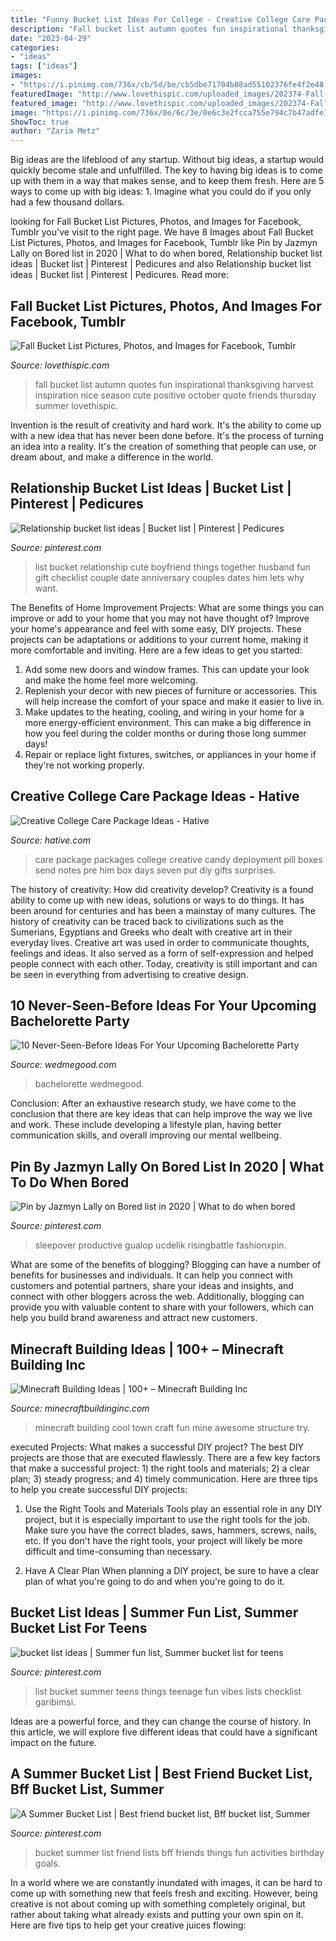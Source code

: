```yaml
---
title: "Funny Bucket List Ideas For College - Creative College Care Package Ideas"
description: "Fall bucket list autumn quotes fun inspirational thanksgiving harvest inspiration nice season cute positive october quote friends thursday summer lovethispic"
date: "2023-04-29"
categories:
- "ideas"
tags: ["ideas"]
images:
- "https://i.pinimg.com/736x/cb/5d/be/cb5dbe71704b88ad55102376fe4f2e48.jpg"
featuredImage: "http://www.lovethispic.com/uploaded_images/202374-Fall-Bucket-List.jpg"
featured_image: "http://www.lovethispic.com/uploaded_images/202374-Fall-Bucket-List.jpg"
image: "https://i.pinimg.com/736x/0e/6c/3e/0e6c3e2fcca755e794c7b47adfe13df9--best-friend-summer-ideas-summer-bucket-lists.jpg"
ShowToc: true
author: "Zaria Metz"
---
```



Big ideas are the lifeblood of any startup. Without big ideas, a startup would quickly become stale and unfulfilled. The key to having big ideas is to come up with them in a way that makes sense, and to keep them fresh. Here are 5 ways to come up with big ideas: 1. Imagine what you could do if you only had a few thousand dollars.

	

		
looking for Fall Bucket List Pictures, Photos, and Images for Facebook, Tumblr you've visit to the right page. We have 8 Images about Fall Bucket List Pictures, Photos, and Images for Facebook, Tumblr like Pin by Jazmyn Lally on Bored list in 2020 | What to do when bored, Relationship bucket list ideas | Bucket list | Pinterest | Pedicures and also Relationship bucket list ideas | Bucket list | Pinterest | Pedicures. Read more:
		
    
## Fall Bucket List Pictures, Photos, And Images For Facebook, Tumblr

<img loading=lazy src="http://www.lovethispic.com/uploaded_images/202374-Fall-Bucket-List.jpg" onerror="this.onerror=null;this.src='https://tse1.mm.bing.net/th?id=OIP.6WV95sq-dAg8Sd_G8_g5yAHaOJ&amp;pid=15.1';" alt="Fall Bucket List Pictures, Photos, and Images for Facebook, Tumblr">

_Source: lovethispic.com_

>fall bucket list autumn quotes fun inspirational thanksgiving harvest inspiration nice season cute positive october quote friends thursday summer lovethispic. 

	

Invention is the result of creativity and hard work. It's the ability to come up with a new idea that has never been done before. It's the process of turning an idea into a reality. It's the creation of something that people can use, or dream about, and make a difference in the world.

    
## Relationship Bucket List Ideas | Bucket List | Pinterest | Pedicures

<img loading=lazy src="https://s-media-cache-ak0.pinimg.com/736x/f1/7c/67/f17c67d97fa42188af72349ae6cb32b3.jpg" onerror="this.onerror=null;this.src='https://tse1.mm.bing.net/th?id=OIP.-8vQf7Ukxflr3RBsRmduFQHaKW&amp;pid=15.1';" alt="Relationship bucket list ideas | Bucket list | Pinterest | Pedicures">

_Source: pinterest.com_

>list bucket relationship cute boyfriend things together husband fun gift checklist couple date anniversary couples dates him lets why want. 

	

The Benefits of Home Improvement Projects: What are some things you can improve or add to your home that you may not have thought of?
Improve your home's appearance and feel with some easy, DIY projects. These projects can be adaptations or additions to your current home, making it more comfortable and inviting. Here are a few ideas to get you started: 
1. Add some new doors and window frames. This can update your look and make the home feel more welcoming. 
2. Replenish your decor with new pieces of furniture or accessories. This will help increase the comfort of your space and make it easier to live in. 
3. Make updates to the heating, cooling, and wiring in your home for a more energy-efficient environment. This can make a big difference in how you feel during the colder months or during those long summer days! 
4. Repair or replace light fixtures, switches, or appliances in your home if they're not working properly.

    
## Creative College Care Package Ideas - Hative

<img loading=lazy src="https://hative.com/wp-content/uploads/2015/01/college-care-package-ideas/6-creative-college-care-package-ideas.jpg" onerror="this.onerror=null;this.src='https://tse2.mm.bing.net/th?id=OIP.h1k7ObZoeLpt0Ysoymv19QHaJ7&amp;pid=15.1';" alt="Creative College Care Package Ideas - Hative">

_Source: hative.com_

>care package packages college creative candy deployment pill boxes send notes pre him box days seven put diy gifts surprises. 

	

The history of creativity: How did creativity develop?
Creativity is a found ability to come up with new ideas, solutions or ways to do things. It has been around for centuries and has been a mainstay of many cultures. The history of creativity can be traced back to civilizations such as the Sumerians, Egyptians and Greeks who dealt with creative art in their everyday lives. Creative art was used in order to communicate thoughts, feelings and ideas. It also served as a form of self-expression and helped people connect with each other. Today, creativity is still important and can be seen in everything from advertising to creative design.

    
## 10 Never-Seen-Before Ideas For Your Upcoming Bachelorette Party

<img loading=lazy src="https://images.wedmegood.com/wp-content/uploads/2016/11/328c0ec635168d4f8233b0f659ab2ff11.jpg" onerror="this.onerror=null;this.src='https://tse4.mm.bing.net/th?id=OIP.QLGQZUMMnnNHoy2JihbkyAHaJ6&amp;pid=15.1';" alt="10 Never-Seen-Before Ideas For Your Upcoming Bachelorette Party">

_Source: wedmegood.com_

>bachelorette wedmegood. 

	

Conclusion:
After an exhaustive research study, we have come to the conclusion that there are key ideas that can help improve the way we live and work. These include developing a lifestyle plan, having better communication skills, and overall improving our mental wellbeing.

    
## Pin By Jazmyn Lally On Bored List In 2020 | What To Do When Bored

<img loading=lazy src="https://i.pinimg.com/736x/d2/1b/ee/d21beefdbd77ea0fc42fe09b3993235d.jpg" onerror="this.onerror=null;this.src='https://tse1.mm.bing.net/th?id=OIP.5Ba9W0J2Kxt6wfeyPDqejQHaJ3&amp;pid=15.1';" alt="Pin by Jazmyn Lally on Bored list in 2020 | What to do when bored">

_Source: pinterest.com_

>sleepover productive gualop ucdelik risingbattle fashionxpin. 

	

What are some of the benefits of blogging?
Blogging can have a number of benefits for businesses and individuals. It can help you connect with customers and potential partners, share your ideas and insights, and connect with other bloggers across the web. Additionally, blogging can provide you with valuable content to share with your followers, which can help you build brand awareness and attract new customers.

    
## Minecraft Building Ideas | 100+ – Minecraft Building Inc

<img loading=lazy src="http://minecraftbuildinginc.com/wp-content/uploads/2013/11/minecraft6-plane.jpg" onerror="this.onerror=null;this.src='https://tse4.mm.bing.net/th?id=OIP.Hne3NHlJTC3mcdzLTNKN3wHaEK&amp;pid=15.1';" alt="Minecraft Building Ideas | 100+ – Minecraft Building Inc">

_Source: minecraftbuildinginc.com_

>minecraft building cool town craft fun mine awesome structure try. 

	

executed Projects: What makes a successful DIY project?
The best DIY projects are those that are executed flawlessly. There are a few key factors that make a successful project: 1) the right tools and materials; 2) a clear plan; 3) steady progress; and 4) timely communication. Here are three tips to help you create successful DIY projects:
1. Use the Right Tools and Materials
Tools play an essential role in any DIY project, but it is especially important to use the right tools for the job. Make sure you have the correct blades, saws, hammers, screws, nails, etc. If you don't have the right tools, your project will likely be more difficult and time-consuming than necessary.

2. Have A Clear Plan
When planning a DIY project, be sure to have a clear plan of what you're going to do and when you're going to do it.

    
## Bucket List Ideas | Summer Fun List, Summer Bucket List For Teens

<img loading=lazy src="https://i.pinimg.com/736x/cb/5d/be/cb5dbe71704b88ad55102376fe4f2e48.jpg" onerror="this.onerror=null;this.src='https://tse2.mm.bing.net/th?id=OIP.XHoA3bddYhvg66PBBMJ34wHaKF&amp;pid=15.1';" alt="bucket list ideas | Summer fun list, Summer bucket list for teens">

_Source: pinterest.com_

>list bucket summer teens things teenage fun vibes lists checklist garibimsi. 

	

Ideas are a powerful force, and they can change the course of history. In this article, we will explore five different ideas that could have a significant impact on the future.

    
## A Summer Bucket List | Best Friend Bucket List, Bff Bucket List, Summer

<img loading=lazy src="https://i.pinimg.com/736x/0e/6c/3e/0e6c3e2fcca755e794c7b47adfe13df9--best-friend-summer-ideas-summer-bucket-lists.jpg" onerror="this.onerror=null;this.src='https://tse2.mm.bing.net/th?id=OIP.Km0Pnvip5SU1v2tW0fYKFwHaJ3&amp;pid=15.1';" alt="A Summer Bucket List | Best friend bucket list, Bff bucket list, Summer">

_Source: pinterest.com_

>bucket summer list friend lists bff friends things fun activities birthday goals. 

	

In a world where we are constantly inundated with images, it can be hard to come up with something new that feels fresh and exciting. However, being creative is not about coming up with something completely original, but rather about taking what already exists and putting your own spin on it. Here are five tips to help get your creative juices flowing:


